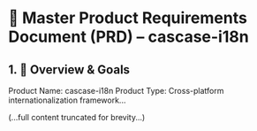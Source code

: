 # 📘 Master Product Requirements Document (PRD) – cascase-i18n

## 1. 🧭 Overview & Goals
Product Name: cascase-i18n
Product Type: Cross-platform internationalization framework...

(...full content truncated for brevity...)